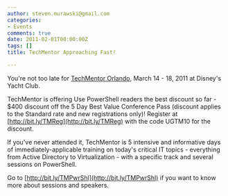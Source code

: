 ```yaml
---
author: steven.murawski@gmail.com
categories:
- Events
comments: true
date: 2011-02-01T00:00:00Z
tags: []
title: TechMentor Approaching Fast!

---
```


You're not too late for [TechMentor Orlando](http://www.techmentorevents.com/orlando2011), March 14 - 18, 2011 at Disney's Yacht Club.



TechMentor is offering Use PowerShell readers the best discount so far - $400 discount off the 5 Day Best Value Conference Pass (discount applies to the Standard rate and new registrations only)! Register at [http://bit.ly/TMReg](http://bit.ly/TMReg) with the code UGTM10 for the discount.     



If you've never attended it, TechMentor is 5 intensive and informative days of immediately-applicable training on today's critical IT topics - everything from Active Directory to Virtualization - with a specific track and several sessions on PowerShell. 



Go to [http://bit.ly/TMPwrShl](http://bit.ly/TMPwrShl) if you want to know more about sessions and speakers.

